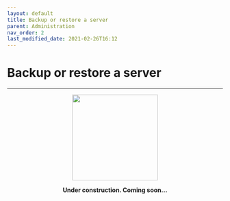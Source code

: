 ```yaml
---
layout: default
title: Backup or restore a server
parent: Administration
nav_order: 2
last_modified_date: 2021-02-26T16:12
---
```


# Backup or restore a server

---

<div style="display: flex; flex-direction: column; align-items: center;">
    <img src="{{site.url}}/assets/images/warning.png" style="width: 200px;">
    <p style="font-weight: bold;">Under construction. Coming soon...</p>
</div>